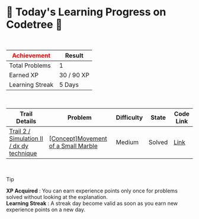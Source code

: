 # 🌲 Today's Learning Progress on Codetree 🌲

<br />

| <span style="color:red;display:block;text-align:center;"> **Achievement**</span> | Result |
|---|---|
|Total Problems| 1 |
| Earned XP | 30 / 90 XP |
| Learning Streak | 5 Days |

<br />

|Trail Details|Problem|Difficulty|State|Code Link|
|---|---|---|---|---|
|[Trail 2 / Simulation II / dx dy technique](https://www.codetree.ai/trail-info/novice-mid/)|[[Concept]Movement of a Small Marble](https://www.codetree.ai/trails/complete/curated-cards/intro-small-marble-movement/)|Medium|Solved|[Link](https://github.com/linuschoudhury/codetree/blob/main/251019/Movement%20of%20a%20Small%20Marble/small-marble-movement.py)|


<br />

> [!TIP]
> **XP Acquired** : You can earn experience points only once for problems solved without looking at the explanation.  
> **Learning Streak** : A streak day become valid as soon as you earn new experience points on a new day.

